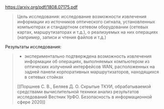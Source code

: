 https://arxiv.org/pdf/1808.07175.pdf

>Цель исследования: исследование возможности извлечения информации из источников оптического сигнала, установленных компьютерах и стандартном сетевом оборудовании (сетевых картах, маршрутизаторах и т.д.), о реализуемых на них операциях (например, записи и чтения файлов и т.д.)
>
Результаты исследования: 
>- экспериментально подтверждена возможность извлечения информации об операциях, выполняемых компьютером из оптических излучений интерфейсов WAN, расположенных на задней панели корпоративных маршрутизаторов, находящихся в сетевых стойках
>
>[[Поршнев С. В., Беляев Д. О. Скрытые ТКУИ, обрабатываемой средствами вычислительной техники анализ результатов исследований Вестник УрФО. Безопасность в информационной сфере 2020]]